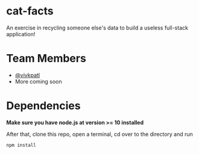# cat-facts
An exercise in recycling someone else's data to build a useless full-stack application!

# Team Members

* [@vivkpatl](https://github.com/vivkpatl)
* More coming soon

# Dependencies

**Make sure you have node.js at version >= 10 installed**

After that, clone this repo, open a terminal, cd over to the directory and run

```npm install```
